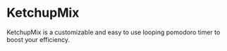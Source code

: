 # KetchupMix
KetchupMix is a customizable and easy to use looping pomodoro timer to boost your efficiency.
